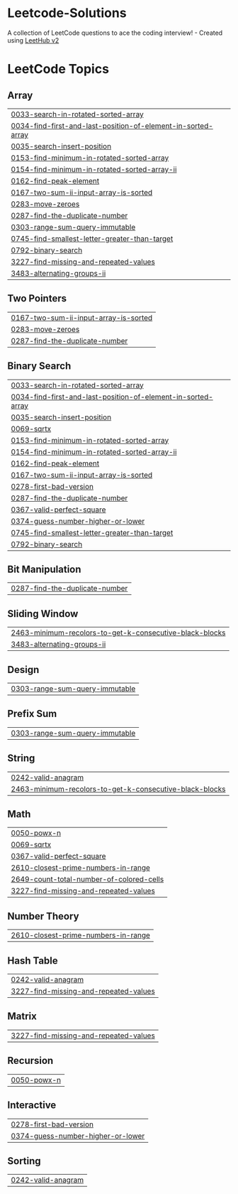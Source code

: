 # Leetcode-Solutions
A collection of LeetCode questions to ace the coding interview! - Created using [LeetHub v2](https://github.com/arunbhardwaj/LeetHub-2.0)

<!---LeetCode Topics Start-->
# LeetCode Topics
## Array
|  |
| ------- |
| [0033-search-in-rotated-sorted-array](https://github.com/ArpitKansal01/Leetcode-Solutions/tree/master/0033-search-in-rotated-sorted-array) |
| [0034-find-first-and-last-position-of-element-in-sorted-array](https://github.com/ArpitKansal01/Leetcode-Solutions/tree/master/0034-find-first-and-last-position-of-element-in-sorted-array) |
| [0035-search-insert-position](https://github.com/ArpitKansal01/Leetcode-Solutions/tree/master/0035-search-insert-position) |
| [0153-find-minimum-in-rotated-sorted-array](https://github.com/ArpitKansal01/Leetcode-Solutions/tree/master/0153-find-minimum-in-rotated-sorted-array) |
| [0154-find-minimum-in-rotated-sorted-array-ii](https://github.com/ArpitKansal01/Leetcode-Solutions/tree/master/0154-find-minimum-in-rotated-sorted-array-ii) |
| [0162-find-peak-element](https://github.com/ArpitKansal01/Leetcode-Solutions/tree/master/0162-find-peak-element) |
| [0167-two-sum-ii-input-array-is-sorted](https://github.com/ArpitKansal01/Leetcode-Solutions/tree/master/0167-two-sum-ii-input-array-is-sorted) |
| [0283-move-zeroes](https://github.com/ArpitKansal01/Leetcode-Solutions/tree/master/0283-move-zeroes) |
| [0287-find-the-duplicate-number](https://github.com/ArpitKansal01/Leetcode-Solutions/tree/master/0287-find-the-duplicate-number) |
| [0303-range-sum-query-immutable](https://github.com/ArpitKansal01/Leetcode-Solutions/tree/master/0303-range-sum-query-immutable) |
| [0745-find-smallest-letter-greater-than-target](https://github.com/ArpitKansal01/Leetcode-Solutions/tree/master/0745-find-smallest-letter-greater-than-target) |
| [0792-binary-search](https://github.com/ArpitKansal01/Leetcode-Solutions/tree/master/0792-binary-search) |
| [3227-find-missing-and-repeated-values](https://github.com/ArpitKansal01/Leetcode-Solutions/tree/master/3227-find-missing-and-repeated-values) |
| [3483-alternating-groups-ii](https://github.com/ArpitKansal01/Leetcode-Solutions/tree/master/3483-alternating-groups-ii) |
## Two Pointers
|  |
| ------- |
| [0167-two-sum-ii-input-array-is-sorted](https://github.com/ArpitKansal01/Leetcode-Solutions/tree/master/0167-two-sum-ii-input-array-is-sorted) |
| [0283-move-zeroes](https://github.com/ArpitKansal01/Leetcode-Solutions/tree/master/0283-move-zeroes) |
| [0287-find-the-duplicate-number](https://github.com/ArpitKansal01/Leetcode-Solutions/tree/master/0287-find-the-duplicate-number) |
## Binary Search
|  |
| ------- |
| [0033-search-in-rotated-sorted-array](https://github.com/ArpitKansal01/Leetcode-Solutions/tree/master/0033-search-in-rotated-sorted-array) |
| [0034-find-first-and-last-position-of-element-in-sorted-array](https://github.com/ArpitKansal01/Leetcode-Solutions/tree/master/0034-find-first-and-last-position-of-element-in-sorted-array) |
| [0035-search-insert-position](https://github.com/ArpitKansal01/Leetcode-Solutions/tree/master/0035-search-insert-position) |
| [0069-sqrtx](https://github.com/ArpitKansal01/Leetcode-Solutions/tree/master/0069-sqrtx) |
| [0153-find-minimum-in-rotated-sorted-array](https://github.com/ArpitKansal01/Leetcode-Solutions/tree/master/0153-find-minimum-in-rotated-sorted-array) |
| [0154-find-minimum-in-rotated-sorted-array-ii](https://github.com/ArpitKansal01/Leetcode-Solutions/tree/master/0154-find-minimum-in-rotated-sorted-array-ii) |
| [0162-find-peak-element](https://github.com/ArpitKansal01/Leetcode-Solutions/tree/master/0162-find-peak-element) |
| [0167-two-sum-ii-input-array-is-sorted](https://github.com/ArpitKansal01/Leetcode-Solutions/tree/master/0167-two-sum-ii-input-array-is-sorted) |
| [0278-first-bad-version](https://github.com/ArpitKansal01/Leetcode-Solutions/tree/master/0278-first-bad-version) |
| [0287-find-the-duplicate-number](https://github.com/ArpitKansal01/Leetcode-Solutions/tree/master/0287-find-the-duplicate-number) |
| [0367-valid-perfect-square](https://github.com/ArpitKansal01/Leetcode-Solutions/tree/master/0367-valid-perfect-square) |
| [0374-guess-number-higher-or-lower](https://github.com/ArpitKansal01/Leetcode-Solutions/tree/master/0374-guess-number-higher-or-lower) |
| [0745-find-smallest-letter-greater-than-target](https://github.com/ArpitKansal01/Leetcode-Solutions/tree/master/0745-find-smallest-letter-greater-than-target) |
| [0792-binary-search](https://github.com/ArpitKansal01/Leetcode-Solutions/tree/master/0792-binary-search) |
## Bit Manipulation
|  |
| ------- |
| [0287-find-the-duplicate-number](https://github.com/ArpitKansal01/Leetcode-Solutions/tree/master/0287-find-the-duplicate-number) |
## Sliding Window
|  |
| ------- |
| [2463-minimum-recolors-to-get-k-consecutive-black-blocks](https://github.com/ArpitKansal01/Leetcode-Solutions/tree/master/2463-minimum-recolors-to-get-k-consecutive-black-blocks) |
| [3483-alternating-groups-ii](https://github.com/ArpitKansal01/Leetcode-Solutions/tree/master/3483-alternating-groups-ii) |
## Design
|  |
| ------- |
| [0303-range-sum-query-immutable](https://github.com/ArpitKansal01/Leetcode-Solutions/tree/master/0303-range-sum-query-immutable) |
## Prefix Sum
|  |
| ------- |
| [0303-range-sum-query-immutable](https://github.com/ArpitKansal01/Leetcode-Solutions/tree/master/0303-range-sum-query-immutable) |
## String
|  |
| ------- |
| [0242-valid-anagram](https://github.com/ArpitKansal01/Leetcode-Solutions/tree/master/0242-valid-anagram) |
| [2463-minimum-recolors-to-get-k-consecutive-black-blocks](https://github.com/ArpitKansal01/Leetcode-Solutions/tree/master/2463-minimum-recolors-to-get-k-consecutive-black-blocks) |
## Math
|  |
| ------- |
| [0050-powx-n](https://github.com/ArpitKansal01/Leetcode-Solutions/tree/master/0050-powx-n) |
| [0069-sqrtx](https://github.com/ArpitKansal01/Leetcode-Solutions/tree/master/0069-sqrtx) |
| [0367-valid-perfect-square](https://github.com/ArpitKansal01/Leetcode-Solutions/tree/master/0367-valid-perfect-square) |
| [2610-closest-prime-numbers-in-range](https://github.com/ArpitKansal01/Leetcode-Solutions/tree/master/2610-closest-prime-numbers-in-range) |
| [2649-count-total-number-of-colored-cells](https://github.com/ArpitKansal01/Leetcode-Solutions/tree/master/2649-count-total-number-of-colored-cells) |
| [3227-find-missing-and-repeated-values](https://github.com/ArpitKansal01/Leetcode-Solutions/tree/master/3227-find-missing-and-repeated-values) |
## Number Theory
|  |
| ------- |
| [2610-closest-prime-numbers-in-range](https://github.com/ArpitKansal01/Leetcode-Solutions/tree/master/2610-closest-prime-numbers-in-range) |
## Hash Table
|  |
| ------- |
| [0242-valid-anagram](https://github.com/ArpitKansal01/Leetcode-Solutions/tree/master/0242-valid-anagram) |
| [3227-find-missing-and-repeated-values](https://github.com/ArpitKansal01/Leetcode-Solutions/tree/master/3227-find-missing-and-repeated-values) |
## Matrix
|  |
| ------- |
| [3227-find-missing-and-repeated-values](https://github.com/ArpitKansal01/Leetcode-Solutions/tree/master/3227-find-missing-and-repeated-values) |
## Recursion
|  |
| ------- |
| [0050-powx-n](https://github.com/ArpitKansal01/Leetcode-Solutions/tree/master/0050-powx-n) |
## Interactive
|  |
| ------- |
| [0278-first-bad-version](https://github.com/ArpitKansal01/Leetcode-Solutions/tree/master/0278-first-bad-version) |
| [0374-guess-number-higher-or-lower](https://github.com/ArpitKansal01/Leetcode-Solutions/tree/master/0374-guess-number-higher-or-lower) |
## Sorting
|  |
| ------- |
| [0242-valid-anagram](https://github.com/ArpitKansal01/Leetcode-Solutions/tree/master/0242-valid-anagram) |
<!---LeetCode Topics End-->